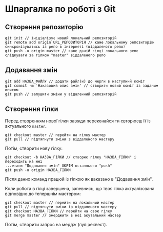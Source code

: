 # Шпаргалка по роботі з Git 

## Створення репозиторію
```
git init // ініціалізує новий локальний репозиторій
git remote add origin URL_РЕПОЗИТОРІЯ // каже локальному репозиторію синхронізуватись із репо в інтернеті (віддаленого репо)
git push -u origin master // каже даній гілці локального репо слідкувати за гілкою "master" віддаленого репо
```

## Додавання змін
```
git add НАЗВА_ФАЙЛУ // додати файл(и) до черги в наступний коміт
git commit -m 'Наказовий опис змін' // створити новий коміт із заданим описом
git push // запушити зміни у відаленний репозиторій
```

## Створення гілки
Перед створенням нової гілки завжди переконайся ти свторюєш її із актуального `master`.
```
git checkout master // перейти на гілку мастер
git pull // підтягнути зміни з віддаленого мастеру
```
Потім, створити нову гілку:
```
git checkout -b НАЗВА_ГІЛКИ // створює гілку "НАЗВА_ГІЛКИ" і переходить на неї
...етапи "Додавання змін" ОКРІМ останнього "push"
git push -u origin НАЗВА_ГІЛКИ
```
Після даних команд працюй із гілкою як ваказано в "Додавання змін".

Коли робота в гілці завершена, запевнись, що твоя гілка актуалізована відповідно до тепершнім мастером:
```
git checkout master // перейти на локальний мастер
git pull // підтягнути зміни із віддаленого мастеру
git checkout НАЗВА_ГІЛКИ // перейти на свою гілку
git merge master // змерджити в неї акутальний мастер
```
Потім, створити запрос на мердж (пул реквест).
